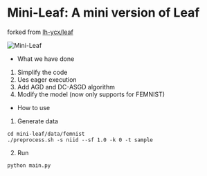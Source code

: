# Mini-Leaf: A mini version of Leaf

forked from [lh-ycx/leaf](https://github.com/lh-ycx/leaf)

![Mini-Leaf](https://i.postimg.cc/CLDf3HFb/screenshot-19.png)

- What we have done

1. Simplify the code
4. Ues eager execution
5. Add AGD and DC-ASGD algorithm
6. Modify the model (now only supports for FEMNIST) 



- How to use

1. Generate data

```
cd mini-leaf/data/femnist
./preprocess.sh -s niid --sf 1.0 -k 0 -t sample
```

2. Run

```
python main.py
```
